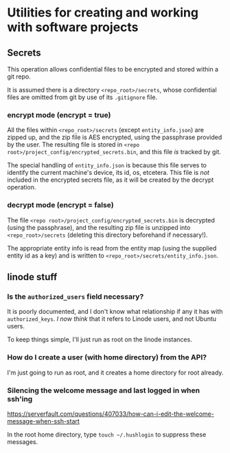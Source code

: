 # Utilities for creating and working with software projects


## Secrets

This operation allows confidential files to be encrypted and stored within a git repo.

It is assumed there is a directory `<repo_root>/secrets`, whose confidential files are omitted from git by use of its `.gitignore` file.

### encrypt mode (encrypt = true)

All the files within `<repo_root>/secrets` (except `entity_info.json`) are zipped up, and the zip file is AES encrypted, using the passphrase provided by the user. The resulting file is stored in  `<repo root>/project_config/encrypted_secrets.bin`, and this file *is* tracked by git.

The special handling of `entity_info.json` is because this file serves to identify the current machine's device, its id, os, etcetera.  This file is *not* included in the encrypted secrets file, as it will be created by the decrypt operation.

### decrypt mode (encrypt = false)

The file `<repo root>/project_config/encrypted_secrets.bin` is decrypted (using the passphrase), and the resulting zip file is unzipped into `<repo_root>/secrets` (deleting this directory beforehand if necessary!).

The appropriate entity info is read from the entity map (using the supplied entity id as a key) and is written to `<repo_root>/secrets/entity_info.json`.


## linode stuff

### Is the `authorized_users` field necessary?

It is poorly documented, and I don't know what relationship if any it has with `authorized_keys`.
*I now think* that it refers to Linode users, and not Ubuntu users.

To keep things simple, I'll just run as root on the linode instances.



### How do I create a user (with home directory) from the API?

I'm just going to run as root, and it creates a home directory for root already.


### Silencing the welcome message and last logged in when ssh'ing

https://serverfault.com/questions/407033/how-can-i-edit-the-welcome-message-when-ssh-start

In the root home directory, type `touch ~/.hushlogin` to suppress these messages.


